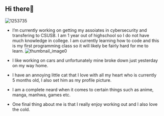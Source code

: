 ## Hi there👋
 ![1253735](https://github.com/user-attachments/assets/a926ca6a-f6d7-4dcc-b367-3c7c384c8f05)

-  I’m currently working on getting my assoiates in cybersecurity and transfering to CSUSB. I am 1 year out of highschool so I do not have much knowledge in college. I am currently learning how to code and this is my first programming class so it will likely be fairly hard for me to learn. 
 ![thumbnail_image0](https://github.com/user-attachments/assets/27a38573-f43e-4149-9d83-4be9521304aa)

-  I like working on cars and unfortunately mine broke down just yesterday on my way home.
-  I have an annoying little cat that I love with all my heart who is currently 5 months old, I also set him as my profile picture.
-  I am a complete neard when it comes to certain things such as anime, manga, manhwa, games etc.
-  One final thing about me is that I really enjoy working out and I also love the cold.

